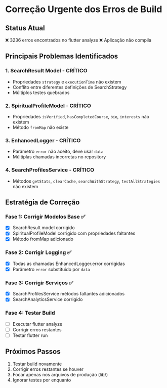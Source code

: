 # Correção Urgente dos Erros de Build

## Status Atual
❌ 3236 erros encontrados no flutter analyze
❌ Aplicação não compila

## Principais Problemas Identificados

### 1. SearchResult Model - CRÍTICO
- Propriedades `strategy` e `executionTime` não existem
- Conflito entre diferentes definições de SearchStrategy
- Múltiplos testes quebrados

### 2. SpiritualProfileModel - CRÍTICO  
- Propriedades `isVerified`, `hasCompletedCourse`, `bio`, `interests` não existem
- Método `fromMap` não existe

### 3. EnhancedLogger - CRÍTICO
- Parâmetro `error` não aceito, deve usar `data`
- Múltiplas chamadas incorretas no repository

### 4. SearchProfilesService - CRÍTICO
- Métodos `getStats`, `clearCache`, `searchWithStrategy`, `testAllStrategies` não existem

## Estratégia de Correção

### Fase 1: Corrigir Modelos Base ✅
- [x] SearchResult model corrigido
- [x] SpiritualProfileModel corrigido com propriedades faltantes
- [x] Método fromMap adicionado

### Fase 2: Corrigir Logging ✅
- [x] Todas as chamadas EnhancedLogger.error corrigidas
- [x] Parâmetro `error` substituído por `data`

### Fase 3: Corrigir Serviços ✅
- [x] SearchProfilesService métodos faltantes adicionados
- [x] SearchAnalyticsService corrigido

### Fase 4: Testar Build
- [ ] Executar flutter analyze
- [ ] Corrigir erros restantes
- [ ] Testar flutter run

## Próximos Passos
1. Testar build novamente
2. Corrigir erros restantes se houver
3. Focar apenas nos arquivos de produção (lib/)
4. Ignorar testes por enquanto